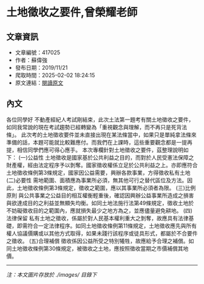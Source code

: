 # 土地徵收之要件,曾榮耀老師

## 文章資訊
- 文章編號：417025
- 作者：蘇偉強
- 發布日期：2019/11/21
- 爬取時間：2025-02-02 18:24:15
- 原文連結：[閱讀原文](https://real-estate.get.com.tw/Columns/detail.aspx?no=417025)

## 內文
各位同學好
不動產經紀人考試剛結束，此次土法第一題考有關土地徵收之要件，如同我常說的現在考試趨勢已經轉變為「重視觀念與理解，而不再只是死背法條」。
此次考的土地徵收要件並未直接出現在某法條當中，如果只是單純拿法條來準備的話，本題可能就比較難應付。而我們在上課時，這些重要觀念都是一提再提，相信同學們應可得心應手。
本次專欄針對土地徵收之要件，茲整理說明如下：
(一)公益性
土地徵收是國家基於公共利益之目的，而對於人民受憲法保障之財產權，經由法定程序予以剝奪。國家徵收權係立足於公共利益之上。亦即應符合土地徵收條例第3條規定，國家因公益需要，興辦各款事業，方得徵收私有土地
(二)必要性
需地範圍、面積應為事業所必須，無其他可行之替代區位及方法。因此，土地徵收條例第3條規定，徵收之範圍，應以其事業所必須者為限。
(三)比例原則
與公共事業之公益目的相互權衡輕重後，確認因興辦公益事業所造成之損害與欲達成目的之利益並無顯失均衡。如同土地法施行法第49條規定，徵收土地於不妨礙徵收目的之範圍內，應就損失最少之地方為之，並應儘量避免耕地。
(四)法律保留
私有土地之徵收，係屬於對人民基本權利重大之剝奪，故應具有法律基礎，即需符合一定法律程序。如同土地徵收條例第11條規定，土地徵收應先與所有權人協議價購或以其他方式取得，如果未踐行該程序或徒具形式，都屬於不合要件之徵收。
(五)合理補償
徵收係因公益所受之特別犧牲，故應給予合理之補償。如同土地徵收條例第30條規定，被徵收之土地，應按照徵收當期之市價補償其地價。

---
*注：本文圖片存放於 ./images/ 目錄下*
